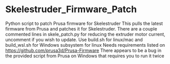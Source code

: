 # Skelestruder_Firmware_Patch
Python script to patch Prusa firmware for Skelestruder
This pulls the latest firmware from Prusa and patches it for Skelestruder.  There are a couple commented lines in skele_patch.py for reducing the extruder motor current, uncomment if you wish to update.
Use build.sh for linux/mac and build_wsl.sh for Windows subsystem for linux
Needs requirements listed on https://github.com/prusa3d/Prusa-Firmware
There appears to be a bug in the provided script from Prusa on Windows that requires you to run it twice
